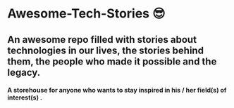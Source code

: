 # Awesome-Tech-Stories 😎

## An awesome repo filled with stories about technologies in our lives, the stories behind them, the people who made it possible and the legacy. 
#### A storehouse for anyone who wants to stay inspired in his / her field(s) of interest(s) .
